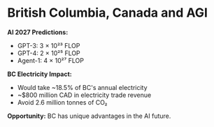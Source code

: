 # British Columbia, Canada and AGI

**AI 2027 Predictions:**
- GPT-3: 3 × 10²³ FLOP
- GPT-4: 2 × 10²⁵ FLOP  
- Agent-1: 4 × 10²⁷ FLOP

**BC Electricity Impact:**
- Would take ~18.5% of BC's annual electricity
- ~$800 million CAD in electricity trade revenue
- Avoid 2.6 million tonnes of CO₂

**Opportunity:** BC has unique advantages in the AI future. 